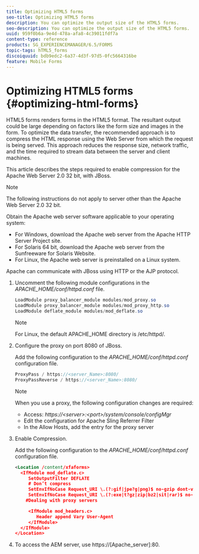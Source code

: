 ```yaml
---
title: Optimizing HTML5 forms
seo-title: Optimizing HTML5 forms
description: You can optimize the output size of the HTML5 forms.
seo-description: You can optimize the output size of the HTML5 forms.
uuid: 959f0b6a-9e4d-478a-afa8-4c39011fdf7a
content-type: reference
products: SG_EXPERIENCEMANAGER/6.5/FORMS
topic-tags: hTML5_forms
discoiquuid: bdb9edc2-6a37-4d3f-97d5-0fc5664316be
feature: Mobile Forms
---
```


# Optimizing HTML5 forms {#optimizing-html-forms}

HTML5 forms renders forms in the HTML5 format. The resultant output could be large depending on factors like the form size and images in the form. To optimize the data transfer, the recommended approach is to compress the HTML response using the Web Server from which the request is being served. This approach reduces the response size, network traffic, and the time required to stream data between the server and client machines.

This article describes the steps required to enable compression for the Apache Web Server 2.0 32 bit, with JBoss.

>[!NOTE]
>
>The following instructions do not apply to server other than the Apache Web Server 2.0 32 bit.

Obtain the Apache web server software applicable to your operating system:

* For Windows, download the Apache web server from the Apache HTTP Server Project site.
* For Solaris 64 bit, download the Apache web server from the Sunfreeware for Solaris Website.
* For Linux, the Apache web server is preinstalled on a Linux system.

Apache can communicate with JBoss using HTTP or the AJP protocol.

1. Uncomment the following module configurations in the *APACHE_HOME/conf/httpd.conf* file.

   ```java
   LoadModule proxy_balancer_module modules/mod_proxy.so
   LoadModule proxy_balancer_module modules/mod_proxy_http.so
   LoadModule deflate_module modules/mod_deflate.so
   ```

   >[!NOTE]
   >
   >For Linux, the default APACHE_HOME directory is /etc/httpd/.

1. Configure the proxy on port 8080 of JBoss.

   Add the following configuration to the *APACHE_HOME/conf/httpd.conf* configuration file.

   ```java
   ProxyPass / https://<server_Name>:8080/
   ProxyPassReverse / https://<server_Name>:8080/
   ```

   >[!NOTE]
   >
   >When you use a proxy, the following configuration changes are required:
   >
   >* Access: *https://&lt;server&gt;:&lt;port&gt;/system/console/configMgr*
   >* Edit the configuration for Apache Sling Referrer Filter
   >* In the Allow Hosts, add the entry for the proxy server

1. Enable Compression.

   Add the following configuration to the *APACHE_HOME/conf/httpd.conf* configuration file.

   ```xml
   <Location /content/xfaforms>
     <IfModule mod_deflate.c>
        SetOutputFilter DEFLATE
        # Don’t compress
        SetEnvIfNoCase Request_URI \.(?:gif|jpe?g|png)$ no-gzip dont-vary
        SetEnvIfNoCase Request_URI \.(?:exe|t?gz|zip|bz2|sit|rar)$ no-gzip dont-vary
       #Dealing with proxy servers

        <IfModule mod_headers.c>
           Header append Vary User-Agent
        </IfModule>
     </IfModule>
   </Location>
   ```

1. To access the AEM server, use https://[Apache_server]:80.
